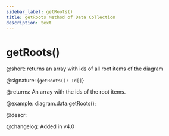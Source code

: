 ```yaml
---
sidebar_label: getRoots()
title: getRoots Method of Data Collection
description: text
---
```


# getRoots()

@short: returns an array with ids of all root items of the diagram

@signature: {`getRoots(): Id[]`}

@returns:
An array with the ids of the root items.

@example:
diagram.data.getRoots();

@descr:

@changelog: Added in v4.0
